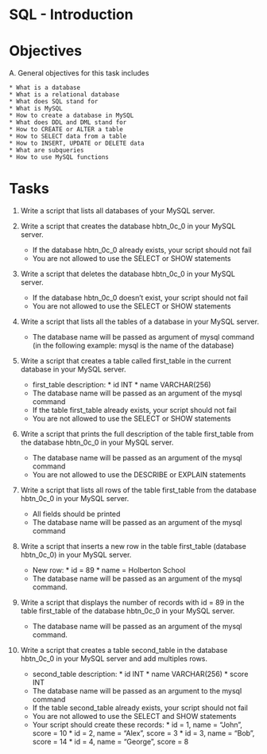 # SQL - Introduction

# Objectives 
A. General objectives for this task includes

    * What is a database
    * What is a relational database
    * What does SQL stand for
    * What is MySQL
    * How to create a database in MySQL
    * What does DDL and DML stand for
    * How to CREATE or ALTER a table
    * How to SELECT data from a table
    * How to INSERT, UPDATE or DELETE data
    * What are subqueries
    * How to use MySQL functions

# Tasks
1. Write a script that lists all databases of your MySQL server.

2. Write a script that creates the database hbtn_0c_0 in your MySQL server.
    * If the database hbtn_0c_0 already exists, your script should not fail
    * You are not allowed to use the SELECT or SHOW statements

3. Write a script that deletes the database hbtn_0c_0 in your MySQL server.
    * If the database hbtn_0c_0 doesn’t exist, your script should not fail
    * You are not allowed to use the SELECT or SHOW statements

4. Write a script that lists all the tables of a database in your MySQL server.
    * The database name will be passed as argument of mysql command (in the following example: mysql is the name of the database)

5. Write a script that creates a table called first_table in the current database in your MySQL server.
    * first_table description:
            * id INT
            * name VARCHAR(256)
    * The database name will be passed as an argument of the mysql command
    * If the table first_table already exists, your script should not fail
    * You are not allowed to use the SELECT or SHOW statements

6. Write a script that prints the full description of the table first_table from the database hbtn_0c_0 in your MySQL server.
    * The database name will be passed as an argument of the mysql command
    * You are not allowed to use the DESCRIBE or EXPLAIN statements

7. Write a script that lists all rows of the table first_table from the database hbtn_0c_0 in your MySQL server.
    * All fields should be printed
    * The database name will be passed as an argument of the mysql command

8. Write a script that inserts a new row in the table first_table (database hbtn_0c_0) in your MySQL server.
    * New row:
            * id = 89
            * name = Holberton School
    * The database name will be passed as an argument of the mysql command.

9. Write a script that displays the number of records with id = 89 in the table first_table of the database hbtn_0c_0 in your MySQL server.
    * The database name will be passed as an argument of the mysql command.

10. Write a script that creates a table second_table in the database hbtn_0c_0 in your MySQL server and add multiples rows.
    * second_table description:
            * id INT
            * name VARCHAR(256)
            * score INT
    * The database name will be passed as an argument to the mysql command
    * If the table second_table already exists, your script should not fail
    * You are not allowed to use the SELECT and SHOW statements
    * Your script should create these records:
            * id = 1, name = “John”, score = 10
            * id = 2, name = “Alex”, score = 3
            * id = 3, name = “Bob”, score = 14
            * id = 4, name = “George”, score = 8